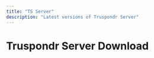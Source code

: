 ```yaml
---
title: "TS Server"
description: "Latest versions of Truspondr Server"
---
```


# Truspondr Server Download

